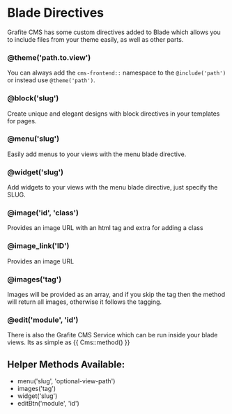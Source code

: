 # Blade Directives

Grafite CMS has some custom directives added to Blade which allows you to include files from your theme easily, as well as other parts.

### &#64;theme('path.to.view')
You can always add the <code>cms-frontend::</code> namespace to the <code>&#64;include('path')</code> or instead use <code>&#64;theme('path')</code>.

### &#64;block('slug')

Create unique and elegant designs with block directives in your templates for pages.

### &#64;menu('slug')

Easily add menus to your views with the menu blade directive.

### &#64;widget('slug')

Add widgets to your views with the menu blade directive, just specify the SLUG.

### &#64;image('id', 'class')

Provides an image URL with an html tag and extra for adding a class

### &#64;image_link('ID')

Provides an image URL

### &#64;images('tag')

Images will be provided as an array, and if you skip the tag then the method will return all images, otherwise it follows the tagging.

### &#64;edit('module', 'id')

There is also the Grafite CMS Service which can be run inside your blade views. Its as simple as {{ Cms::method() }}

Helper Methods Available:
------
* menu('slug', 'optional-view-path')
* images('tag')
* widget('slug')
* editBtn('module', 'id')
